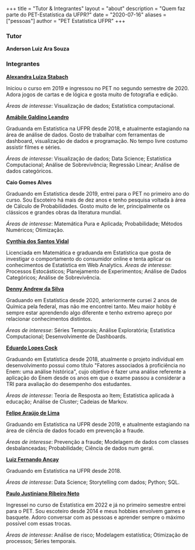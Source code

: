 +++
title = "Tutor & Integrantes"
layout = "about"
description = "Quem faz parte do PET-Estatística da UFPR?"
date = "2020-07-16"
aliases = ["pessoas"]
author = "PET Estatística UFPR"
+++


### Tutor

**Anderson Luiz Ara Souza**


### Integrantes

**[Alexandra Luiza Stabach](https://br.linkedin.com/in/alexandra-stabach)** 


Iniciou o curso em 2019 e ingressou no PET no segundo semestre de 2020. 
Adora jogos de cartas e de lógica e gosta muito de fotografia e edição.

_Áreas de interesse_: Visualização de dados; Estatística computacional.




**[Amábile Galdino Leandro](https://www.linkedin.com/in/am%C3%A1bile-galdino-678801181)**


Graduanda em Estatística na UFPR desde 2018, e  atualmente estagiando na área de análise de dados. Gosto de trabalhar com ferramentas de dashboard, visualização de dados e programação. No tempo livre costumo assistir filmes e séries.

_Áreas de interesse_: Visualização de dados; Data Science; Estatística Computacional; Análise de Sobrevivência; Regressão Linear; Análise de dados categóricos.



**Caio Gomes Alves**

Graduando em Estatística desde 2019, entrei para o PET no primeiro ano do curso. Sou Escoteiro há mais de dez anos e tenho pesquisa voltada à área de Cálculo de Probabilidades. Gosto muito de ler, principalmente os clássicos e grandes obras da literatura mundial.

_Áreas de interesse_: Matemática Pura e Aplicada; Probabilidade; Métodos Numéricos; Otimização.



**[Cynthia dos Santos Vidal](https://www.linkedin.com/in/cynthia-vidal-b55126148/)**

Licenciada em Matemática e graduanda em Estatística que gosta de investigar o comportamento do consumidor online e tenta aplicar os conhecimentos de Estatística em Web Analytics.
_Áreas de interesse_: Processos Estocásticos; Planejamento de Experimentos; Análise de Dados Categóricos; Análise de Sobrevivência.



**[Denny Andrew da Silva](https://www.linkedin.com/in/denny-andrew-137598160/)**

Graduando em Estatística desde 2020, anteriormente cursei 2 anos de Química pela
federal, mas não me encontrei tanto. Meu maior hobby é sempre estar aprendendo
algo diferente e tenho extremo apreço por relacionar conhecimentos distintos.

_Áreas de interesse_: Séries Temporais; Análise Exploratória; Estatística Computacional; Desenvolvimente de Dashboards.



**[Eduardo Lopes Cock](https://www.linkedin.com/in/eduardo-lopes-72b198151)**

Graduando em Estatística desde 2018, atualmente o projeto individual em desenvolvimento possui como título "Fatores associados à proficiência no Enem: uma análise histórica", cujo objetivo é fazer uma análise referente a aplicação do Enem desde os anos em que o exame passou a considerar a TRI para avaliação do desempenho dos estudantes.

_Áreas de interesse_: Teoria de Resposta ao Item; Estatística aplicada à educação; Análise de Cluster; Cadeias de Markov.


**[Felipe Araújo de Lima](https://www.linkedin.com/in/felipe-ara%C3%BAjo-de-lima-9867021b4/)**

Graduando em Estatística na UFPR desde 2019, e atualmente estagiando na área de ciência de dados focado em prevenção a fraude.

_Áreas de interesse_: Prevenção a fraude; Modelagem de dados com classes desbalanceadas; Probabilidade; Ciência de dados num geral.


**[Luiz Fernando Ancay](https://www.linkedin.com/in/luiz-fernando-an%C3%A7ay-b8286b182/)**

Graduando em Estatística na UFPR desde 2018.

_Áreas de interesse_: Data Science; Storytelling com dados; Python; SQL.

**[Paulo Justiniano Ribeiro Neto](https://www.linkedin.com/in/paulo-justiniano-a0297a210/)**

Ingressei no curso de Estatística em 2022 e já no primeiro semestre entrei para o PET. Sou escoteiro desde 2014 e meus hobbies envolvem games e basquete. Adoro conversar com as pessoas e aprender sempre o máximo possível com essas trocas.

_Áreas de interesse_: Análise de risco; Modelagem estatística; Otimização de processos; Séries temporais.


